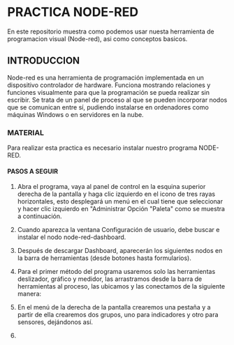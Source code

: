 # PRACTICA NODE-RED
En este repositorio muestra como podemos usar nuesta herramienta de programacion visual (Node-red), asi como conceptos basicos.
## INTRODUCCION 
Node-red es una herramienta de programación implementada en un dispositivo controlador de hardware. Funciona mostrando relaciones y funciones visualmente para que la programación se pueda realizar sin escribir. Se trata de un panel de proceso al que se pueden incorporar nodos que se comunican entre sí, pudiendo instalarse en ordenadores como máquinas Windows o en servidores en la nube.
### MATERIAL
Para realizar esta practica es necesario instalar nuestro programa NODE-RED.
#### PASOS A SEGUIR
1. Abra el programa, vaya al panel de control en la esquina superior derecha de la pantalla y haga clic izquierdo en el icono de tres rayas horizontales, esto desplegará un menú en el cual tiene que seleccionar y hacer clic izquierdo en "Administrar Opción "Paleta" como se muestra a continuación.


2. Cuando aparezca la ventana Configuración de usuario, debe buscar e instalar el nodo node-red-dashboard.


3.  Después de descargar Dashboard, aparecerán los siguientes nodos en la barra de herramientas (desde botones hasta formularios).


4. Para el primer método del programa usaremos solo las herramientas deslizador, gráfico y medidor, las arrastramos desde la barra de herramientas al proceso, las ubicamos y las conectamos de la siguiente manera:


5. En el menú de la derecha de la pantalla crearemos una pestaña y a partir de ella crearemos dos grupos, uno para indicadores y otro para sensores, dejándonos así.
6. 
